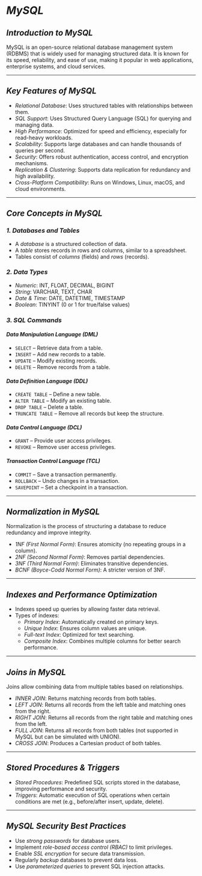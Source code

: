 # *MySQL*

## *Introduction to MySQL*
MySQL is an open-source relational database management system (RDBMS) that is widely used for managing structured data. It is known for its speed, reliability, and ease of use, making it popular in web applications, enterprise systems, and cloud services.

---

## *Key Features of MySQL*
- *Relational Database*: Uses structured tables with relationships between them.
- *SQL Support*: Uses Structured Query Language (SQL) for querying and managing data.
- *High Performance*: Optimized for speed and efficiency, especially for read-heavy workloads.
- *Scalability*: Supports large databases and can handle thousands of queries per second.
- *Security*: Offers robust authentication, access control, and encryption mechanisms.
- *Replication & Clustering*: Supports data replication for redundancy and high availability.
- *Cross-Platform Compatibility*: Runs on Windows, Linux, macOS, and cloud environments.

---

## *Core Concepts in MySQL*

### *1. Databases and Tables*
- A *database* is a structured collection of data.
- A *table* stores records in rows and columns, similar to a spreadsheet.
- Tables consist of *columns* (fields) and *rows* (records).

### *2. Data Types*
- *Numeric*: INT, FLOAT, DECIMAL, BIGINT
- *String*: VARCHAR, TEXT, CHAR
- *Date & Time*: DATE, DATETIME, TIMESTAMP
- *Boolean*: TINYINT (0 or 1 for true/false values)

### *3. SQL Commands*
#### *Data Manipulation Language (DML)*
- `SELECT` – Retrieve data from a table.
- `INSERT` – Add new records to a table.
- `UPDATE` – Modify existing records.
- `DELETE` – Remove records from a table.

#### *Data Definition Language (DDL)*
- `CREATE TABLE` – Define a new table.
- `ALTER TABLE` – Modify an existing table.
- `DROP TABLE` – Delete a table.
- `TRUNCATE TABLE` – Remove all records but keep the structure.

#### *Data Control Language (DCL)*
- `GRANT` – Provide user access privileges.
- `REVOKE` – Remove user access privileges.

#### *Transaction Control Language (TCL)*
- `COMMIT` – Save a transaction permanently.
- `ROLLBACK` – Undo changes in a transaction.
- `SAVEPOINT` – Set a checkpoint in a transaction.

---

## *Normalization in MySQL*
Normalization is the process of structuring a database to reduce redundancy and improve integrity.
- *1NF (First Normal Form)*: Ensures atomicity (no repeating groups in a column).
- *2NF (Second Normal Form)*: Removes partial dependencies.
- *3NF (Third Normal Form)*: Eliminates transitive dependencies.
- *BCNF (Boyce-Codd Normal Form)*: A stricter version of 3NF.

---

## *Indexes and Performance Optimization*
- Indexes speed up queries by allowing faster data retrieval.
- Types of indexes:
  - *Primary Index*: Automatically created on primary keys.
  - *Unique Index*: Ensures column values are unique.
  - *Full-text Index*: Optimized for text searching.
  - *Composite Index*: Combines multiple columns for better search performance.

---

## *Joins in MySQL*
Joins allow combining data from multiple tables based on relationships.
- *INNER JOIN*: Returns matching records from both tables.
- *LEFT JOIN*: Returns all records from the left table and matching ones from the right.
- *RIGHT JOIN*: Returns all records from the right table and matching ones from the left.
- *FULL JOIN*: Returns all records from both tables (not supported in MySQL but can be simulated with UNION).
- *CROSS JOIN*: Produces a Cartesian product of both tables.

---

## *Stored Procedures & Triggers*
- *Stored Procedures*: Predefined SQL scripts stored in the database, improving performance and security.
- *Triggers*: Automatic execution of SQL operations when certain conditions are met (e.g., before/after insert, update, delete).

---

## *MySQL Security Best Practices*
- Use *strong passwords* for database users.
- Implement *role-based access control (RBAC)* to limit privileges.
- Enable *SSL encryption* for secure data transmission.
- Regularly *backup* databases to prevent data loss.
- Use *parameterized queries* to prevent SQL injection attacks.

